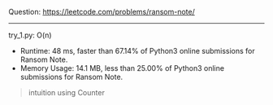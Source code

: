Question: https://leetcode.com/problems/ransom-note/

---

try_1.py: O(n)
* Runtime: 48 ms, faster than 67.14% of Python3 online submissions for Ransom Note.
* Memory Usage: 14.1 MB, less than 25.00% of Python3 online submissions for Ransom Note.

> intuition using Counter
